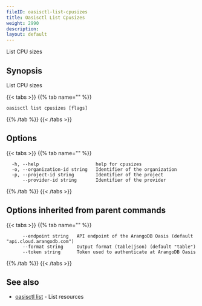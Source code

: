 ```yaml
---
fileID: oasisctl-list-cpusizes
title: Oasisctl List Cpusizes
weight: 2990
description: 
layout: default
---
```

List CPU sizes

## Synopsis

List CPU sizes

{{< tabs >}}
{{% tab name="" %}}
```
oasisctl list cpusizes [flags]
```
{{% /tab %}}
{{< /tabs >}}

## Options

{{< tabs >}}
{{% tab name="" %}}
```
  -h, --help                     help for cpusizes
  -o, --organization-id string   Identifier of the organization
  -p, --project-id string        Identifier of the project
      --provider-id string       Identifier of the provider
```
{{% /tab %}}
{{< /tabs >}}

## Options inherited from parent commands

{{< tabs >}}
{{% tab name="" %}}
```
      --endpoint string   API endpoint of the ArangoDB Oasis (default "api.cloud.arangodb.com")
      --format string     Output format (table|json) (default "table")
      --token string      Token used to authenticate at ArangoDB Oasis
```
{{% /tab %}}
{{< /tabs >}}

## See also

* [oasisctl list]()	 - List resources

